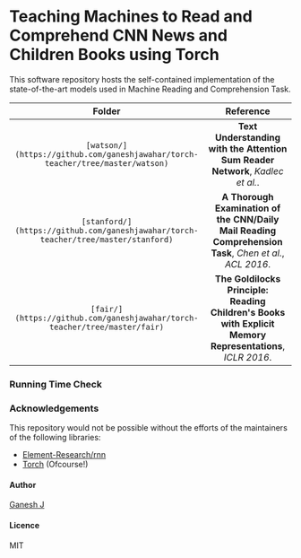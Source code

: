 # Teaching Machines to Read and Comprehend CNN News and Children Books using Torch

This software repository hosts the self-contained implementation of the state-of-the-art models used in Machine Reading and Comprehension Task.

| Folder | Reference |
|:---------------------------------------:|:---------------------------------------------------------------------------------------------------------:|
| `[watson/](https://github.com/ganeshjawahar/torch-teacher/tree/master/watson)`| **Text Understanding with the Attention Sum Reader Network**, *Kadlec et al.*.                            |
| `[stanford/](https://github.com/ganeshjawahar/torch-teacher/tree/master/stanford)` | **A Thorough Examination of the CNN/Daily Mail Reading Comprehension Task**, *Chen et al.*, *ACL 2016*.   |
| `[fair/](https://github.com/ganeshjawahar/torch-teacher/tree/master/fair)`| **The Goldilocks Principle: Reading Children's Books with Explicit Memory Representations**, *ICLR 2016*. |

### Running Time Check


### Acknowledgements
This repository would not be possible without the efforts of the maintainers of the following libraries:
* [Element-Research/rnn](https://github.com/Element-Research/rnn)
* [Torch](https://github.com/torch) (Ofcourse!)

#### Author
[Ganesh J](https://researchweb.iiit.ac.in/~ganesh.j/)

#### Licence
MIT
